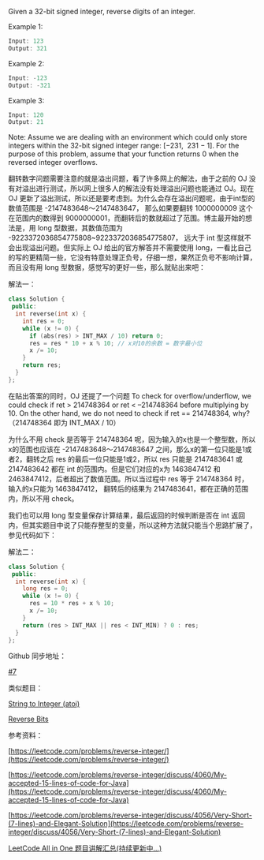 Given a 32-bit signed integer, reverse digits of an integer.

Example 1:

```c
Input: 123
Output: 321
```

Example 2:

```c
Input: -123
Output: -321
```

Example 3:

```c
Input: 120
Output: 21
```

Note: Assume we are dealing with an environment which could only store integers within the 32-bit signed integer range: [−231,  231 − 1]. For the purpose of this problem, assume that your function returns 0 when the reversed integer overflows.

翻转数字问题需要注意的就是溢出问题，看了许多网上的解法，由于之前的 OJ 没有对溢出进行测试，所以网上很多人的解法没有处理溢出问题也能通过 OJ。现在 OJ 更新了溢出测试，所以还是要考虑到。为什么会存在溢出问题呢，由于int型的数值范围是 -2147483648～2147483647， 那么如果要翻转 1000000009 这个在范围内的数得到 9000000001，而翻转后的数就超过了范围。博主最开始的想法是，用 long 型数据，其数值范围为 -9223372036854775808~9223372036854775807， 远大于 int 型这样就不会出现溢出问题。但实际上 OJ 给出的官方解答并不需要使用 long，一看比自己的写的更精简一些，它没有特意处理正负号，仔细一想，果然正负号不影响计算，而且没有用 long 型数据，感觉写的更好一些，那么就贴出来吧：

解法一：

```cpp
class Solution {
 public:
  int reverse(int x) {
    int res = 0;
    while (x != 0) {
      if (abs(res) > INT_MAX / 10) return 0;
      res = res * 10 + x % 10; // x对10的余数 = 数字最小位
      x /= 10;
    }
    return res;
  }
};
```

在贴出答案的同时，OJ 还提了一个问题 To check for overflow/underflow, we could check if ret > 214748364 or ret < –214748364 before multiplying by 10. On the other hand, we do not need to check if ret == 214748364, why? （214748364 即为 INT_MAX / 10）

为什么不用 check 是否等于 214748364 呢，因为输入的x也是一个整型数，所以x的范围也应该在 -2147483648～2147483647 之间，那么x的第一位只能是1或者2，翻转之后 res 的最后一位只能是1或2，所以 res 只能是 2147483641 或 2147483642 都在 int 的范围内。但是它们对应的x为 1463847412 和 2463847412，后者超出了数值范围。所以当过程中 res 等于 214748364 时， 输入的x只能为 1463847412， 翻转后的结果为 2147483641，都在正确的范围内，所以不用 check。

我们也可以用 long 型变量保存计算结果，最后返回的时候判断是否在 int 返回内，但其实题目中说了只能存整型的变量，所以这种方法就只能当个思路扩展了，参见代码如下：

解法二：

```cpp
class Solution {
 public:
  int reverse(int x) {
    long res = 0;
    while (x != 0) {
      res = 10 * res + x % 10;
      x /= 10;
    }
    return (res > INT_MAX || res < INT_MIN) ? 0 : res;
  }
};
```

Github 同步地址：

[#7](https://github.com/grandyang/leetcode/issues/7)

类似题目：

[String to Integer (atoi)](http://www.cnblogs.com/grandyang/p/4125537.html)

[Reverse Bits](http://www.cnblogs.com/grandyang/p/4321355.html)

参考资料：

[https://leetcode.com/problems/reverse-integer/](https://leetcode.com/problems/reverse-integer/)

[https://leetcode.com/problems/reverse-integer/discuss/4060/My-accepted-15-lines-of-code-for-Java](https://leetcode.com/problems/reverse-integer/discuss/4060/My-accepted-15-lines-of-code-for-Java)

[](https://leetcode.com/problems/reverse-integer/discuss/4056/Very-Short-(7-lines)-and-Elegant-Solution)[https://leetcode.com/problems/reverse-integer/discuss/4056/Very-Short-(7-lines)-and-Elegant-Solution](https://leetcode.com/problems/reverse-integer/discuss/4056/Very-Short-(7-lines)-and-Elegant-Solution)

[LeetCode All in One 题目讲解汇总(持续更新中...)](http://www.cnblogs.com/grandyang/p/4606334.html)